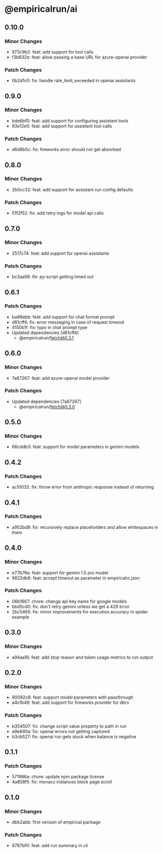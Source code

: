 # @empiricalrun/ai

## 0.10.0

### Minor Changes

- 973c9b2: feat: add support for tool calls
- f3b632e: feat: allow passing a base URL for azure-openai provider

### Patch Changes

- 0b2d1c0: fix: handle rate_limit_exceeded in openai assistants

## 0.9.0

### Minor Changes

- bde6bf0: feat: add support for configuring assistant tools
- 93e12e0: feat: add support for assistant tool calls

### Patch Changes

- d6d8b5c: fix: fireworks error should not get absorbed

## 0.8.0

### Minor Changes

- 2b0cc32: feat: add support for assistant run config defaults

### Patch Changes

- 51f2f52: fix: add retry logs for model api calls

## 0.7.0

### Minor Changes

- 2517c74: feat: add support for openai assistants

### Patch Changes

- bc3aa56: fix: py-script getting timed out

## 0.6.1

### Patch Changes

- ba98ebb: feat: add support for chat format prompt
- d81cff4: fix: error messaging in case of request timeout
- 4150b1f: fix: typo in chat prompt type
- Updated dependencies [d81cff4]
  - @empiricalrun/fetch@0.3.1

## 0.6.0

### Minor Changes

- 7a67267: feat: add azure-openai model provider

### Patch Changes

- Updated dependencies [7a67267]
  - @empiricalrun/fetch@0.3.0

## 0.5.0

### Minor Changes

- 66cddb3: feat: support for model parameters in gemini models

## 0.4.2

### Patch Changes

- ac10032: fix: throw error from anthropic response instead of returning

## 0.4.1

### Patch Changes

- a952bd9: fix: recursively replace placeholders and allow whitespaces in them

## 0.4.0

### Minor Changes

- e77b76e: feat: support for gemini 1.5 pro model
- 9822db6: feat: accept timeout as parameter in empiricalrc.json

### Patch Changes

- 06b1667: chore: change api key name for google models
- bbd5cd0: fix: don't retry gemini unless we get a 429 error
- 2bc5465: fix: minor improvements for execution accuracy in spider example

## 0.3.0

### Minor Changes

- a94aa16: feat: add stop reason and token usage metrics to run output

## 0.2.0

### Minor Changes

- 90082c8: feat: support model parameters with passthrough
- a4cfb49: feat: add support for fireworks provider for dbrx

### Patch Changes

- b354507: fix: change script value property to path in run
- a9e840a: fix: openai errors not getting captured
- b3cb527: fix: openai run gets stuck when balance is negative

## 0.1.1

### Patch Changes

- 571986a: chore: update npm package license
- 4a858f5: fix: monaco instances block page scroll

## 0.1.0

### Minor Changes

- dbb2abb: first version of empirical package

### Patch Changes

- 8787bf0: feat: add run summary in cli
